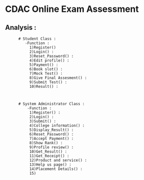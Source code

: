 # CDAC Online Exam Assessment
## Analysis : 
          # Student Class :
             -Function :
               1)Register()
               2)Login() :  
               3)Reset_Password() : 
               4)Edit profile() :
               5)Payment() :
               6)Book slot() :
               7)Mock Test() :
               8)Give Final Assesment() :
               9)Submit Test() :
               10)Result() :
                   


          # System Administrator Class :
              -Function :
               1)Register() :
               2)Login() :
               3)Submit() :
               4)College information() :
               5)Display_Result() :
               6)Reset_Password() :
               7)Accept Payment() :
               8)Show Rank() :
               9)Profile review() :
               10)Get_Result() :
               11)Get_Receipt() :
               12)Product and service() :
               13)Help us page() :
               14)Placement Details() :
               15)
               
